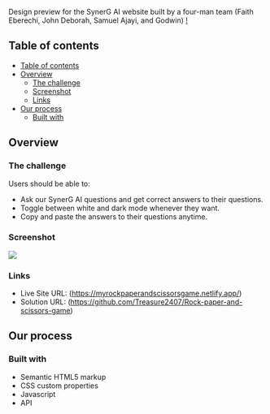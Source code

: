 Design preview for the SynerG AI website built by a four-man team (Faith Eberechi, John Deborah, Samuel Ajayi, and Godwin)
[!](./)


## Table of contents

- [Table of contents](#table-of-contents)
- [Overview](#overview)
  - [The challenge](#the-challenge)
  - [Screenshot](#screenshot)
  - [Links](#links)
- [Our process](#our-process)
  - [Built with](#built-with)
  

## Overview

### The challenge

Users should be able to:

- Ask our SynerG AI questions and get correct answers to their questions.
-  Toggle between white and dark mode whenever they want.
- Copy and paste the answers to their questions anytime.
  

### Screenshot

![](./images/Screenshot%202025-02-06%20124917.png)


### Links

- Live Site URL: (https://myrockpaperandscissorsgame.netlify.app/)
- Solution URL: (https://github.com/Treasure2407/Rock-paper-and-scissors-game)

## Our process

### Built with

- Semantic HTML5 markup
- CSS custom properties
- Javascript
- API
  
